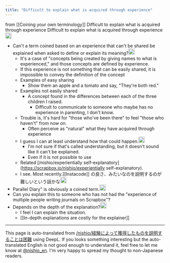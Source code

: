 ```yaml
---
title: "Difficult to explain what is acquired through experience"
---
```


from  [[Coining your own terminology]]
Difficult to explain what is acquired through experience
Difficult to explain what is acquired through experience<img src='https://scrapbox.io/api/pages/nishio-en/GPT/icon' alt='GPT.icon' height="19.5"/>
- Can't a term coined based on an experience that can't be shared be explained when asked to define or explain its meaning?<img src='https://scrapbox.io/api/pages/villagepump/nishio/icon' alt='/villagepump/nishio.icon' height="19.5"/>
    - It's a case of "concepts being created by giving names to what is experienced," and those concepts are defined by experience.
    - If this experience is not something that can be easily shared, it is impossible to convey the definition of the concept
    - Examples of easy sharing
        - Show them an apple and a tomato and say, "They're both red."
    - Examples not easily shared
        - A concept found in the differences between each of the three children I raised.
            - Difficult to communicate to someone who maybe has no experience in parenting, I don't know.
    - Trouble is, it's hard for "those who've been there" to feel "those who haven't" from now on.
        - Often perceive as "natural" what they have acquired through experience
    - I guess I can at least understand how that could happen.<img src='https://scrapbox.io/api/pages/villagepump/inajob/icon' alt='/villagepump/inajob.icon' height="19.5"/>
        - I'm not sure if that's called understanding, but it doesn't sound like it can't be explained.
        - Even if it is not possible to use
    - Related [/nishio/experientially self-explanatory](https://scrapbox.io/nishio/experientially self-explanatory).
    - I see. Most recently.[[Instacode]] の良さ、みたいなのを説明するのが難しいという話かな<img src='https://scrapbox.io/api/pages/villagepump/inajob/icon' alt='/villagepump/inajob.icon' height="19.5"/>
- Parallel Diary" is obviously a coined term.<img src='https://scrapbox.io/api/pages/villagepump/nishio/icon' alt='/villagepump/nishio.icon' height="19.5"/>
- Can you explain this to someone who has not had the "experience of multiple people writing journals on Scrapbox"?
- Depends on the depth of the explanation?<img src='https://scrapbox.io/api/pages/villagepump/inajob/icon' alt='/villagepump/inajob.icon' height="19.5"/>
    - I feel I can explain the situation.
    - [[In-depth explanations are costly for the explainer]]

---
This page is auto-translated from [/nishio/経験によって獲得したものを説明することは困難](https://scrapbox.io/nishio/経験によって獲得したものを説明することは困難) using DeepL. If you looks something interesting but the auto-translated English is not good enough to understand it, feel free to let me know at [@nishio_en](https://twitter.com/nishio_en). I'm very happy to spread my thought to non-Japanese readers.
